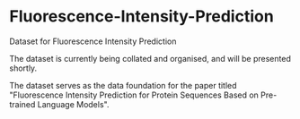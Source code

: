 # Fluorescence-Intensity-Prediction
Dataset for Fluorescence Intensity Prediction

The dataset is currently being collated and organised, and will be presented shortly.

The dataset serves as the data foundation for the paper titled "Fluorescence Intensity Prediction for Protein Sequences Based on Pre-trained Language Models".
